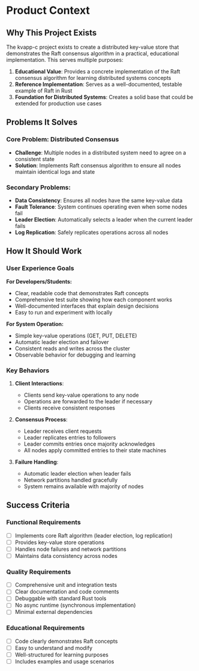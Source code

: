 # Product Context

## Why This Project Exists

The kvapp-c project exists to create a distributed key-value store that demonstrates the Raft consensus algorithm in a practical, educational implementation. This serves multiple purposes:

1. **Educational Value**: Provides a concrete implementation of the Raft consensus algorithm for learning distributed systems concepts
2. **Reference Implementation**: Serves as a well-documented, testable example of Raft in Rust
3. **Foundation for Distributed Systems**: Creates a solid base that could be extended for production use cases

## Problems It Solves

### Core Problem: Distributed Consensus
- **Challenge**: Multiple nodes in a distributed system need to agree on a consistent state
- **Solution**: Implements Raft consensus algorithm to ensure all nodes maintain identical logs and state

### Secondary Problems:
- **Data Consistency**: Ensures all nodes have the same key-value data
- **Fault Tolerance**: System continues operating even when some nodes fail
- **Leader Election**: Automatically selects a leader when the current leader fails
- **Log Replication**: Safely replicates operations across all nodes

## How It Should Work

### User Experience Goals

**For Developers/Students:**
- Clear, readable code that demonstrates Raft concepts
- Comprehensive test suite showing how each component works
- Well-documented interfaces that explain design decisions
- Easy to run and experiment with locally

**For System Operation:**
- Simple key-value operations (GET, PUT, DELETE)
- Automatic leader election and failover
- Consistent reads and writes across the cluster
- Observable behavior for debugging and learning

### Key Behaviors

1. **Client Interactions**:
   - Clients send key-value operations to any node
   - Operations are forwarded to the leader if necessary
   - Clients receive consistent responses

2. **Consensus Process**:
   - Leader receives client requests
   - Leader replicates entries to followers
   - Leader commits entries once majority acknowledges
   - All nodes apply committed entries to their state machines

3. **Failure Handling**:
   - Automatic leader election when leader fails
   - Network partitions handled gracefully
   - System remains available with majority of nodes

## Success Criteria

### Functional Requirements
- [ ] Implements core Raft algorithm (leader election, log replication)
- [ ] Provides key-value store operations
- [ ] Handles node failures and network partitions
- [ ] Maintains data consistency across nodes

### Quality Requirements
- [ ] Comprehensive unit and integration tests
- [ ] Clear documentation and code comments
- [ ] Debuggable with standard Rust tools
- [ ] No async runtime (synchronous implementation)
- [ ] Minimal external dependencies

### Educational Requirements
- [ ] Code clearly demonstrates Raft concepts
- [ ] Easy to understand and modify
- [ ] Well-structured for learning purposes
- [ ] Includes examples and usage scenarios

